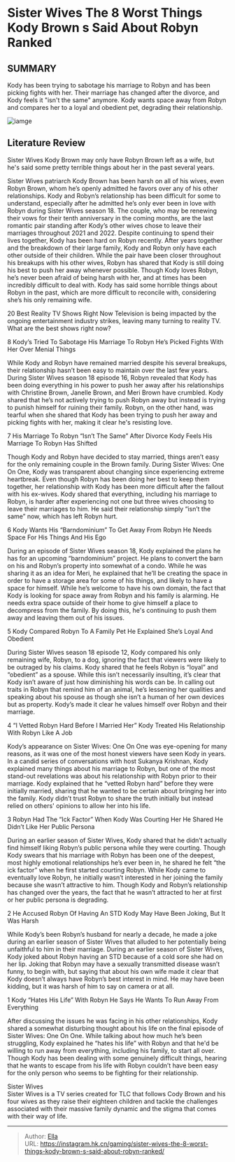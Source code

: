 # Sister Wives The 8 Worst Things Kody Brown s Said About Robyn Ranked


## SUMMARY 


 Kody has been trying to sabotage his marriage to Robyn and has been picking fights with her. 
 Their marriage has changed after the divorce, and Kody feels it &#34;isn&#39;t the same&#34; anymore. 
 Kody wants space away from Robyn and compares her to a loyal and obedient pet, degrading their relationship. 

![iamge](https://static1.srcdn.com/wordpress/wp-content/uploads/2024/01/sister-wives_-the-8-worst-things-kody-brown-s-said-about-robyn-ranked.jpg)

## Literature Review

Sister Wives Kody Brown may only have Robyn Brown left as a wife, but he&#39;s said some pretty terrible things about her in the past several years.




Sister Wives patriarch Kody Brown has been harsh on all of his wives, even Robyn Brown, whom he’s openly admitted he favors over any of his other relationships. Kody and Robyn’s relationship has been difficult for some to understand, especially after he admitted he’s only ever been in love with Robyn during Sister Wives season 18. The couple, who may be renewing their vows for their tenth anniversary in the coming months, are the last romantic pair standing after Kody’s other wives chose to leave their marriages throughout 2021 and 2022. Despite continuing to spend their lives together, Kody has been hard on Robyn recently.
After years together and the breakdown of their large family, Kody and Robyn only have each other outside of their children. While the pair have been closer throughout his breakups with his other wives, Robyn has shared that Kody is still doing his best to push her away whenever possible. Though Kody loves Robyn, he’s never been afraid of being harsh with her, and at times has been incredibly difficult to deal with. Kody has said some horrible things about Robyn in the past, which are more difficult to reconcile with, considering she’s his only remaining wife.
            
 
 20 Best Reality TV Shows Right Now 
Television is being impacted by the ongoing entertainment industry strikes, leaving many turning to reality TV. What are the best shows right now?












 








 8  Kody’s Tried To Sabotage His Marriage To Robyn 
He’s Picked Fights With Her Over Menial Things


 







While Kody and Robyn have remained married despite his several breakups, their relationship hasn’t been easy to maintain over the last few years. During Sister Wives season 18 episode 16, Robyn revealed that Kody has been doing everything in his power to push her away after his relationships with Christine Brown, Janelle Brown, and Meri Brown have crumbled. Kody shared that he’s not actively trying to push Robyn away but instead is trying to punish himself for ruining their family. Robyn, on the other hand, was tearful when she shared that Kody has been trying to push her away and picking fights with her, making it clear he&#39;s resisting love.





 7  His Marriage To Robyn “Isn’t The Same” After Divorce 
Kody Feels His Marriage To Robyn Has Shifted
        

Though Kody and Robyn have decided to stay married, things aren’t easy for the only remaining couple in the Brown family. During Sister Wives: One On One, Kody was transparent about changing since experiencing extreme heartbreak. Even though Robyn has been doing her best to keep them together, her relationship with Kody has been more difficult after the fallout with his ex-wives. Kody shared that everything, including his marriage to Robyn, is harder after experiencing not one but three wives choosing to leave their marriages to him. He said their relationship simply “isn’t the same” now, which has left Robyn hurt.





 6  Kody Wants His “Barndominium” To Get Away From Robyn 
He Needs Space For His Things And His Ego
        

During an episode of Sister Wives season 18, Kody explained the plans he has for an upcoming “barndominium” project. He plans to convert the barn on his and Robyn’s property into somewhat of a condo. While he was sharing it as an idea for Meri, he explained that he’ll be creating the space in order to have a storage area for some of his things, and likely to have a space for himself. 
While he’s welcome to have his own domain, the fact that Kody is looking for space away from Robyn and his family is alarming. He needs extra space outside of their home to give himself a place to decompress from the family. By doing this, he&#39;s continuing to push them away and leaving them out of his issues.





 5  Kody Compared Robyn To A Family Pet 
He Explained She’s Loyal And Obedient
        

During Sister Wives season 18 episode 12, Kody compared his only remaining wife, Robyn, to a dog, ignoring the fact that viewers were likely to be outraged by his claims. Kody shared that he feels Robyn is “loyal” and “obedient” as a spouse. While this isn’t necessarily insulting, it’s clear that Kody isn’t aware of just how diminishing his words can be. In calling out traits in Robyn that remind him of an animal, he’s lessening her qualities and speaking about his spouse as though she isn’t a human of her own devices but as property. Kody’s made it clear he values himself over Robyn and their marriage.





 4  “I Vetted Robyn Hard Before I Married Her” 
Kody Treated His Relationship With Robyn Like A Job


Kody’s appearance on Sister Wives: One On One was eye-opening for many reasons, as it was one of the most honest viewers have seen Kody in years. In a candid series of conversations with host Sukanya Krishnan, Kody explained many things about his marriage to Robyn, but one of the most stand-out revelations was about his relationship with Robyn prior to their marriage. Kody explained that he “vetted Robyn hard” before they were initially married, sharing that he wanted to be certain about bringing her into the family. Kody didn’t trust Robyn to share the truth initially but instead relied on others&#39; opinions to allow her into his life.





 3  Robyn Had The “Ick Factor” When Kody Was Courting Her 
He Shared He Didn’t Like Her Public Persona


 







During an earlier season of Sister Wives, Kody shared that he didn’t actually find himself liking Robyn’s public persona while they were courting. Though Kody swears that his marriage with Robyn has been one of the deepest, most highly emotional relationships he’s ever been in, he shared he felt “the ick factor” when he first started courting Robyn. While Kody came to eventually love Robyn, he initially wasn’t interested in her joining the family because she wasn’t attractive to him. Though Kody and Robyn’s relationship has changed over the years, the fact that he wasn’t attracted to her at first or her public persona is degrading.





 2  He Accused Robyn Of Having An STD 
Kody May Have Been Joking, But It Was Harsh
        

While Kody’s been Robyn’s husband for nearly a decade, he made a joke during an earlier season of Sister Wives that alluded to her potentially being unfaithful to him in their marriage. During an earlier season of Sister Wives, Kody joked about Robyn having an STD because of a cold sore she had on her lip. Joking that Robyn may have a sexually transmitted disease wasn’t funny, to begin with, but saying that about his own wife made it clear that Kody doesn’t always have Robyn’s best interest in mind. He may have been kidding, but it was harsh of him to say on camera or at all.





 1  Kody “Hates His Life” With Robyn 
He Says He Wants To Run Away From Everything
        

After discussing the issues he was facing in his other relationships, Kody shared a somewhat disturbing thought about his life on the final episode of Sister Wives: One On One. While talking about how much he’s been struggling, Kody explained he “hates his life” with Robyn and that he&#39;d be willing to run away from everything, including his family, to start all over. Though Kody has been dealing with some genuinely difficult things, hearing that he wants to escape from his life with Robyn couldn’t have been easy for the only person who seems to be fighting for their relationship.
        


  Sister Wives  
Sister Wives is a TV series created for TLC that follows Cody Brown and his four wives as they raise their eighteen children and tackle the challenges associated with their massive family dynamic and the stigma that comes with their way of life.




---

> Author: [Ella](https://instagram.hk.cn/)  
> URL: https://instagram.hk.cn/gaming/sister-wives-the-8-worst-things-kody-brown-s-said-about-robyn-ranked/  


